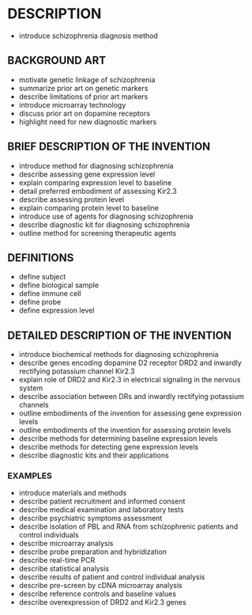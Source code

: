 # DESCRIPTION

- introduce schizophrenia diagnosis method

## BACKGROUND ART

- motivate genetic linkage of schizophrenia
- summarize prior art on genetic markers
- describe limitations of prior art markers
- introduce microarray technology
- discuss prior art on dopamine receptors
- highlight need for new diagnostic markers

## BRIEF DESCRIPTION OF THE INVENTION

- introduce method for diagnosing schizophrenia
- describe assessing gene expression level
- explain comparing expression level to baseline
- detail preferred embodiment of assessing Kir2.3
- describe assessing protein level
- explain comparing protein level to baseline
- introduce use of agents for diagnosing schizophrenia
- describe diagnostic kit for diagnosing schizophrenia
- outline method for screening therapeutic agents

## DEFINITIONS

- define subject
- define biological sample
- define immune cell
- define probe
- define expression level

## DETAILED DESCRIPTION OF THE INVENTION

- introduce biochemical methods for diagnosing schizophrenia
- describe genes encoding dopamine D2 receptor DRD2 and inwardly rectifying potassium channel Kir2.3
- explain role of DRD2 and Kir2.3 in electrical signaling in the nervous system
- describe association between DRs and inwardly rectifying potassium channels
- outline embodiments of the invention for assessing gene expression levels
- outline embodiments of the invention for assessing protein levels
- describe methods for determining baseline expression levels
- describe methods for detecting gene expression levels
- describe diagnostic kits and their applications

### EXAMPLES

- introduce materials and methods
- describe patient recruitment and informed consent
- describe medical examination and laboratory tests
- describe psychiatric symptoms assessment
- describe isolation of PBL and RNA from schizophrenic patients and control individuals
- describe microarray analysis
- describe probe preparation and hybridization
- describe real-time PCR
- describe statistical analysis
- describe results of patient and control individual analysis
- describe pre-screen by cDNA microarray analysis
- describe reference controls and baseline values
- describe overexpression of DRD2 and Kir2.3 genes

